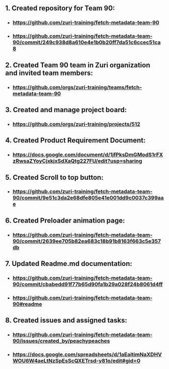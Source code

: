  ## 1. Created repository for Team 90:
* ### https://github.com/zuri-training/fetch-metadata-team-90
* ### https://github.com/zuri-training/fetch-metadata-team-90/commit/249c938d8a610e4e1b0b20ff7da51c6ccec51ca8
 ## 2. Created Team 90 team in Zuri organization and invited team members:
* ### https://github.com/orgs/zuri-training/teams/fetch-metadata-team-90
 ## 3. Created and manage project board:
 * ### https://github.com/orgs/zuri-training/projects/512
 ## 4. Created Product Requirement Document:
 * ### https://docs.google.com/document/d/1jfPksDmGModS1rFXzRwsaZYoyCjxkjxSdXaQtg227FU/edit?usp=sharing
 ## 5. Created Scroll to top button:
 * ### https://github.com/zuri-training/fetch-metadata-team-90/commit/9e51c3da2e68dfe805e41e001dd9c0037c399aae
 ## 6. Created Preloader animation page:
 * ### https://github.com/zuri-training/fetch-metadata-team-90/commit/2639ee705b82ea683c18b91b8163f663c5e357db
 ## 7. Updated Readme.md documentation:
 * ### https://github.com/zuri-training/fetch-metadata-team-90/commit/cbabedd91f77b65d90fa1b29a028f24b8061d4ff
 * ### https://github.com/zuri-training/fetch-metadata-team-90#readme
 ## 8. Created issues and assigned tasks:
 * ### https://github.com/zuri-training/fetch-metadata-team-90/issues/created_by/peachypeaches
 * ### https://docs.google.com/spreadsheets/d/1aEaitimNaXDHVWOU6W4aeLtNzSpEsScQXETrsd-y81o/edit#gid=0
 
